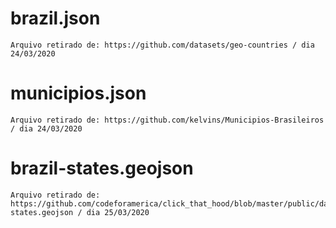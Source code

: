 # brazil.json
    Arquivo retirado de: https://github.com/datasets/geo-countries / dia 24/03/2020

# municipios.json
    Arquivo retirado de: https://github.com/kelvins/Municipios-Brasileiros / dia 24/03/2020

# brazil-states.geojson
    Arquivo retirado de: https://github.com/codeforamerica/click_that_hood/blob/master/public/data/brazil-states.geojson / dia 25/03/2020